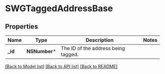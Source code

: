 # SWGTaggedAddressBase

## Properties
Name | Type | Description | Notes
------------ | ------------- | ------------- | -------------
**_id** | **NSNumber*** | The ID of the address being tagged. | 

[[Back to Model list]](../README.md#documentation-for-models) [[Back to API list]](../README.md#documentation-for-api-endpoints) [[Back to README]](../README.md)


